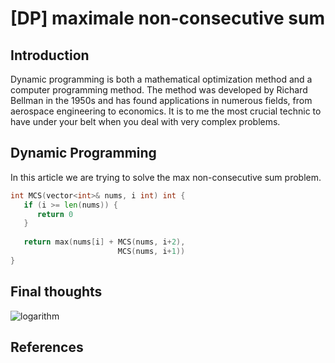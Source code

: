 
# [DP] maximale non-consecutive sum

## Introduction

Dynamic programming is both a mathematical optimization method and a computer programming method. The method was developed by Richard Bellman in the 1950s and has found applications in numerous fields, from aerospace engineering to economics. It is to me the most crucial technic to have under your belt when you deal with very complex problems.

## Dynamic Programming

In this article we are trying to solve the max non-consecutive sum problem.

```go
int MCS(vector<int>& nums, i int) int {
   if (i >= len(nums)) {
      return 0
   }
   
   return max(nums[i] + MCS(nums, i+2),
                        MCS(nums, i+1))
}
```

## Final thoughts

<img src="https://latex.codecogs.com/svg.latex?\Large&space;\Theta(\log_{2}(n))" title="logarithm" />


## References 
